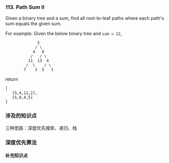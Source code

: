 ### 113. Path Sum II

Given a binary tree and a sum, find all root-to-leaf paths where each path's sum equals the given sum.

For example:
Given the below binary tree and `sum = 22`,
```
              5
             / \
            4   8
           /   / \
          11  13  4
         /  \    / \
        7    2  5   1
```
return
```
[
   [5,4,11,2],
   [5,8,4,5]
]
```

### 涉及的知识点

三种思路：深度优先搜索、递归、栈

### 深度优先算法

#### 补充知识点
